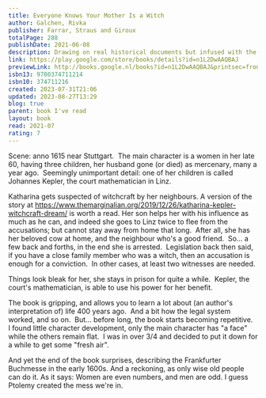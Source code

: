 ```yaml
---
title: Everyone Knows Your Mother Is a Witch
author: Galchen, Rivka
publisher: Farrar, Straus and Giroux
totalPage: 288
publishDate: 2021-06-08
description: Drawing on real historical documents but infused with the intensity of imagination, sly humor, and intellectual fire for which award-winning author Rivka Galchen’s writing is known, Everyone Knows Your Mother Is a Witch is a tale for our time—the story of how a community becomes implicated in collective aggression and hysterical fear. The year is 1619, in the German duchy of Württemberg. Plague is spreading. The Thirty Years War has begun, and fear and suspicion are in the air throughout the Holy Roman Empire. In the small town of Leonberg, Katherina Kepler is accused of being a witch. An illiterate widow, Katherina is known by her neighbors for her herbal remedies and the success of her children, including her eldest, Johannes, who is the Imperial Mathematician and renowned author of the laws of planetary motion. It’s enough to make anyone jealous, and Katherina has done herself no favors by being out and about and in everyone’s business. So when the deranged and insipid Ursula Reinbold (or as Katherina calls her, the Werewolf) accuses Katherina of offering her a bitter, witchy drink that has made her ill, Katherina is in trouble. Her scientist son must turn his attention from the music of the spheres to the job of defending his mother. Facing the threat of financial ruin, torture, and even execution, Katherina tells her side of the story to her friend and next-door neighbor Simon, a reclusive widower imperiled by his own secrets. Provocative and entertaining, Galchen’s bold new novel touchingly illuminates a society, and a family, undone by superstition, the state, and the mortal convulsions of history.
link: https://play.google.com/store/books/details?id=n1L2DwAAQBAJ
previewLink: http://books.google.nl/books?id=n1L2DwAAQBAJ&printsec=frontcover&dq=Rivka+Galchen,+Everybody+knows+your+mother+is+a+witch&hl=&as_pt=BOOKS&cd=1&source=gbs_api
isbn13: 9780374711214
isbn10: 374711216
created: 2023-07-31T21:06
updated: 2023-08-27T13:29
blog: true
parent: book I've read
layout: book
read: 2021-07
rating: 7
---
```


Scene: anno 1615 near Stuttgart.  The main character is a women in her late 60, having three children, her husband gone (or died) as mercenary, many a year ago.  Seemingly unimportant detail: one of her children is called Johannes Kepler, the court mathematician in Linz.

Katharina gets suspected of witchcraft by her neighbours. A version of the story at
https://www.themarginalian.org/2019/12/26/katharina-kepler-witchcraft-dream/ is worth a read.  Her son helps her with his influence as much as he can, and indeed she goes to Linz twice to flee from the accusations; but cannot stay away from home that long.  After all, she has her beloved cow at home, and the neighbour who's a good friend.  So... a few back and forths, in the end she is arrested.  Legislation back then said, if you have a close family member who was a witch, then an accusation is enough for a conviction.  In other cases, at least two witnesses are needed.  

Things look bleak for her, she stays in prison for quite a while.  Kepler, the court's mathematician, is able to use his power for her benefit.   

The book is gripping, and allows you to learn a lot about (an author's interpretation of) life 400 years ago.  And a bit how the legal system worked, and so on.  But... before long, the book starts becoming repetitive.  I found little character development, only the main character has "a face" while the others remain flat.  I was in over 3/4 and decided to put it down for a while to get some "fresh air".

And yet the end of the book surprises, describing the Frankfurter Buchmesse in the early 1600s. And a reckoning, as only wise old people can do it. As it says: Women are even numbers, and men are odd. I guess Ptolemy created the mess we're in.